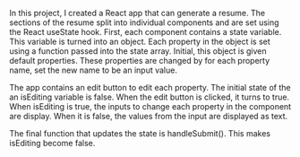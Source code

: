 In this project, I created a React app that can generate a resume. The sections of the resume split into individual components and are set using the React useState hook. First, each component contains a state variable. This variable is turned into an object. Each property in the object is set using a function passed into the state array. Initial, this object is given default properties. These properties are changed by for each property name, set the new name to be an input value.

The app contains an edit button to edit each property. The initial state of the an isEditing variable is false. When the edit button is clicked, it turns to true. When isEditing is true, the inputs to change each property in the component are display. When it is false, the values from the input are displayed as text. 

The final function that updates the state is handleSubmit(). This makes isEditing become false. 


